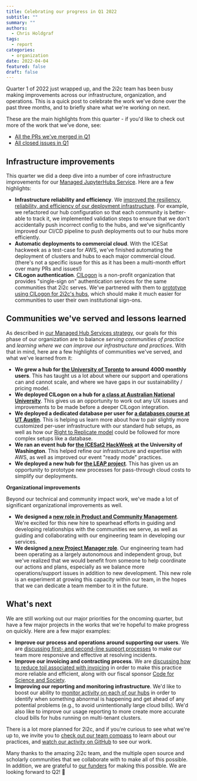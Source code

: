 ```yaml
---
title: Celebrating our progress in Q1 2022
subtitle: ""
summary: ""
authors:
  - Chris Holdgraf
tags:
  - report
categories:
  - organization
date: 2022-04-04
featured: false
draft: false
---
```


Quarter 1 of 2022 just wrapped up, and the 2i2c team has been busy making improvements across our infrastructure, organization, and operations.
This is a quick post to celebrate the work we've done over the past three months, and to briefly share what we're working on next.

These are the main highlights from this quarter - if you'd like to check out more of the work that we've done, see:

- [All the PRs we've merged in Q1](https://github.com/pulls?q=is%3Apr+merged%3A%3E2022-01-01+org%3A2i2c-org+archived%3Afalse+sort%3Aupdated-desc+)
- [All closed issues in Q1](https://github.com/issues?page=4&q=is%3Aissue+closed%3A%3E2022-01-01+org%3A2i2c-org+sort%3Aupdated-desc)


## Infrastructure improvements

This quarter we did a deep dive into a number of core infrastructure improvements for our [Managed JupyterHubs Service](https://2i2c.org/service/).
Here are a few highlights:

- **Infrastructure reliability and efficiency**. We [improved the resiliency, reliability, and efficiency of our deployment infrastructure](https://github.com/2i2c-org/infrastructure/issues/879). For example, we refactored our hub configuration so that each community is better-able to track it, we implemented validation steps to ensure that we don't accidentally push incorrect config to the hubs, and we've significantly improved our CI/CD pipeline to push deployments out to our hubs more efficiently.
- **Automatic deployments to commercial cloud**. With the ICESat hackweek as a test-case for AWS, we've finished automating the deployment of clusters and hubs to each major commercial cloud. (there's not a specific issue for this as it has been a multi-month effort over many PRs and issues!)
- **CILogon authentication**. [CILogon](https://cilogon.org/) is a non-profit organization that provides "single-sign on" authentication services for the same communities that 2i2c serves. We've partnered with them to [prototype using CILogon for 2i2c's hubs](https://github.com/2i2c-org/infrastructure/pull/1089), which should make it much easier for communities to user their own institutional sign-ons.

## Communities we've served and lessons learned

As described in [our Managed Hub Services strategy](https://compass.2i2c.org/organization/strategy.html), our goals for this phase of our organization are to balance _serving communities of practice_ and _learning where we can improve our infrastructure and practices_.
With that in mind, here are a few highlights of communities we've served, and what we've learned from it:

- **We grew a hub for [the University of Toronto](https://jupyter.utoronto.ca/) to around 4000 monthly users**. This has taught us a lot about where our support and operations can and cannot scale, and where we have gaps in our sustainability / pricing model.
- **We deployed CILogon on a hub for [a class at Australian National University](https://anu.pilot.2i2c.cloud/)**. This gives us an opportunity to work out any UX issues and improvements to be made before a deeper CILogon integration.
- **We deployed a dedicated database per user for [a databases course at UT Austin](https://utexas.pilot.2i2c.cloud/)**. This is helping us learn more about how to pair slightly more customized per-user infrastructure with our standard hub setups, as well as how our [Right to Replicate model](https://2i2c.org/right-to-replicate) could be followed for more complex setups like a database.
- **We ran an event hub for [the ICESat2 HackWeek](https://twitter.com/scotty_h_q/status/1508557909751320577) at the University of Washington**. This helped refine our infrastructure and expertise with AWS, as well as improved our event "ready mode" practices.
- **We deployed a new hub for [the LEAP project](https://leap-stc.github.io/intro.html)**. This has given us an opportunity to prototype new processes for pass-through cloud costs to simplify our deployments.

**Organizational improvements**

Beyond our technical and community impact work, we've made a lot of significant organizational improvements as well.

- **We designed a [new role in Product and Community Management](https://2i2c.org/blog/2022/job-product-community-lead/)**. We're excited for this new hire to spearhead efforts in guiding and developing relationships with the communities we serve, as well as guiding and collaborating with our engineering team in developing our services. 
- **We designed [a new Project Manager role](https://github.com/2i2c-org/team-compass/issues/382)**. Our engineering team had been operating as a largely autonomous and independent group, but we've realized that we would benefit from someone to help coordinate our actions and plans, especially as we balance more operations/support issues in addition to new development. This new role is an experiment at growing this capacity within our team, in the hopes that we can dedicate a team member to it in the future.

## What's next

We are still working out our major priorities for the oncoming quarter, but have a few major projects in the works that we're hopeful to make progress on quickly.
Here are a few major examples:

- **Improve our process and operations around supporting our users**. We are [discussing first- and second-line support processes](https://github.com/2i2c-org/infrastructure/issues/1068) to make our team more responsive and effective at resolving incidents.
- **Improve our invoicing and contracting process**. We are [discussing how to reduce toil associated with invoicing](https://github.com/2i2c-org/team-compass/issues/355) in order to make this practice more reliable and efficient, along with our fiscal sponsor [Code for Science and Society](https://codeforscience.org).
- **Improving our reporting and monitoring infrastructure**. We'd like to boost our ability to [monitor activity on each of our hubs](https://github.com/2i2c-org/infrastructure/issues/328) in order to identify when something abnormal is happening and get ahead of any potential problems (e.g., to avoid unintentionally large cloud bills). We'd also like to improve our usage reporting to more create more accurate cloud bills for hubs running on multi-tenant clusters.

There is a lot more planned for 2i2c, and if you're curious to see what we're up to, we invite you to [check out our team compass](https://compass.2i2c.org) to learn about our practices, and [watch our activity on GitHub](https://github.com/2i2c-org/) to see our work.

Many thanks to the amazing 2i2c team, and the multiple open source and scholarly communities that we collaborate with to make all of this possible. In addition, we are grateful to [our funders](/organization/funding.md) for making this possible. We are looking forward to Q2! 🎉

